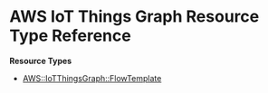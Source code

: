 # AWS IoT Things Graph Resource Type Reference<a name="AWS_IoTThingsGraph"></a>

**Resource Types**
+ [AWS::IoTThingsGraph::FlowTemplate](aws-resource-iotthingsgraph-flowtemplate.md)